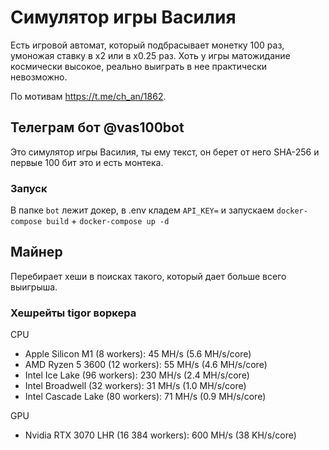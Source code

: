 # Симулятор игры Василия

Есть игровой автомат, который подбрасывает монетку 100 раз, умоножая ставку в x2 или в x0.25 раз. Хоть у игры матожидание космически высокое, реально выиграть в нее практически невозможно.

По мотивам https://t.me/ch_an/1862.

## Телеграм бот @vas100bot

Это симулятор игры Василия, ты ему текст, он берет от него SHA-256 и первые 100 бит это и есть монтека.

### Запуск

В папке `bot` лежит докер, в .env кладем `API_KEY=` и запускаем `docker-compose build` + `docker-compose up -d`

## Майнер

Перебирает хеши в поисках такого, который дает больше всего выигрыша.

### Хешрейты tigor воркера

CPU
- Apple Silicon M1 (8 workers): 45 MH/s (5.6 MH/s/core)
- AMD Ryzen 5 3600 (12 workers): 55 MH/s (4.6 MH/s/core)
- Intel Ice Lake (96 workers): 230 MH/s (2.4 MH/s/core)
- Intel Broadwell (32 workers): 31 MH/s (1.0 MH/s/core)
- Intel Cascade Lake (80 workers): 71 MH/s (0.9 MH/s/core)

GPU
- Nvidia RTX 3070 LHR (16 384 workers): 600 MH/s (38 KH/s/core)
